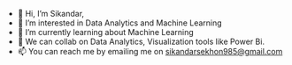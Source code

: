 - 👋 Hi, I’m Sikandar,
- 👀 I’m interested in Data Analytics and Machine Learning
- 🌱 I’m currently learning about Machine Learning
- 💞️ We can collab on Data Analytics, Visualization tools like Power Bi.
- 📫 You can reach me by emailing me on sikandarsekhon985@gmail.com

<!---
sikandar98-pynb/sikandar98-pynb is a ✨ special ✨ repository because its `README.md` (this file) appears on your GitHub profile.
You can click the Preview link to take a look at your changes.
--->
